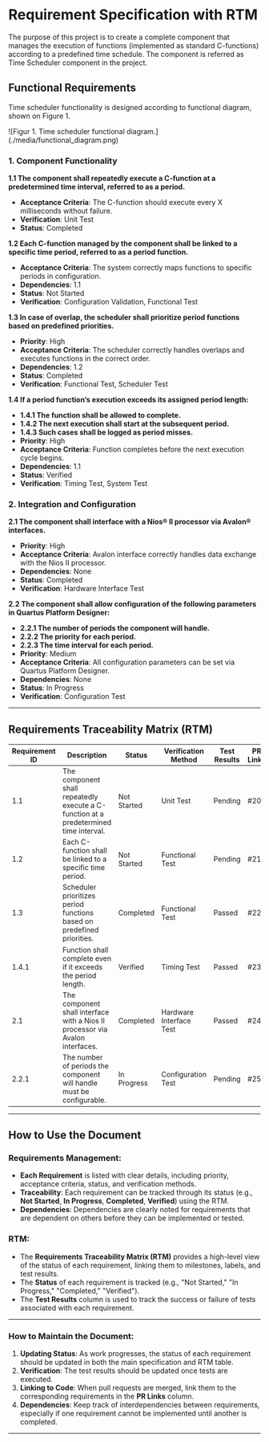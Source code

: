 # Requirement Specification with RTM
The purpose of this project is to create a complete component that manages the execution of functions (implemented as standard C-functions) according to a predefined time schedule. The component is referred as Time Scheduler component in the project.

## Functional Requirements
Time scheduler functionality is designed according to functional diagram, shown on Figure 1.
<div style="float:center" markdown="1">
![Figur 1. Time scheduler functional diagram.](./media/functional_diagram.png)
</div>

### 1. Component Functionality

**1.1 The component shall repeatedly execute a C-function at a predetermined time interval, referred to as a period.**  
- **Acceptance Criteria**: The C-function should execute every X milliseconds without failure.  
- **Verification**: Unit Test  
- **Status**: Completed  

**1.2 Each C-function managed by the component shall be linked to a specific time period, referred to as a period function.**  
- **Acceptance Criteria**: The system correctly maps functions to specific periods in configuration.  
- **Dependencies**: 1.1  
- **Status**: Not Started  
- **Verification**: Configuration Validation, Functional Test  

**1.3 In case of overlap, the scheduler shall prioritize period functions based on predefined priorities.**  
- **Priority**: High  
- **Acceptance Criteria**: The scheduler correctly handles overlaps and executes functions in the correct order.  
- **Dependencies**: 1.2  
- **Status**: Completed  
- **Verification**: Functional Test, Scheduler Test  

**1.4 If a period function’s execution exceeds its assigned period length:**  
  - **1.4.1 The function shall be allowed to complete.**  
  - **1.4.2 The next execution shall start at the subsequent period.**  
  - **1.4.3 Such cases shall be logged as period misses.**  
- **Priority**: High  
- **Acceptance Criteria**: Function completes before the next execution cycle begins.  
- **Dependencies**: 1.1  
- **Status**: Verified  
- **Verification**: Timing Test, System Test  

### 2. Integration and Configuration

**2.1 The component shall interface with a Nios® II processor via Avalon® interfaces.**  
- **Priority**: High  
- **Acceptance Criteria**: Avalon interface correctly handles data exchange with the Nios II processor.  
- **Dependencies**: None  
- **Status**: Completed  
- **Verification**: Hardware Interface Test  

**2.2 The component shall allow configuration of the following parameters in Quartus Platform Designer:**  
  - **2.2.1 The number of periods the component will handle.**  
  - **2.2.2 The priority for each period.**  
  - **2.2.3 The time interval for each period.**  
- **Priority**: Medium  
- **Acceptance Criteria**: All configuration parameters can be set via Quartus Platform Designer.  
- **Dependencies**: None  
- **Status**: In Progress  
- **Verification**: Configuration Test  

---

## Requirements Traceability Matrix (RTM)

| Requirement ID | Description                                                                           | Status      | Verification Method     | Test Results | PR Links |
|----------------|---------------------------------------------------------------------------------------|-------------|-------------------------|--------------|----------|
| 1.1            | The component shall repeatedly execute a C-function at a predetermined time interval. | Not Started | Unit Test               | Pending      | #20      |
| 1.2            | Each C-function shall be linked to a specific time period.                            | Not Started | Functional Test         | Pending      | #21      |
| 1.3            | Scheduler prioritizes period functions based on predefined priorities.                | Completed   | Functional Test         | Passed       | #22      |
| 1.4.1          | Function shall complete even if it exceeds the period length.                         | Verified    | Timing Test             | Passed       | #23      |
| 2.1            | The component shall interface with a Nios II processor via Avalon interfaces.         | Completed   | Hardware Interface Test | Passed       | #24      |
| 2.2.1          | The number of periods the component will handle must be configurable.                 | In Progress | Configuration Test      | Pending      | #25      |

---

## How to Use the Document

### Requirements Management:
- **Each Requirement** is listed with clear details, including priority, acceptance criteria, status, and verification methods.
- **Traceability**: Each requirement can be tracked through its status (e.g., **Not Started**, **In Progress**, **Completed**, **Verified**) using the RTM.
- **Dependencies**: Dependencies are clearly noted for requirements that are dependent on others before they can be implemented or tested.

### RTM:
- The **Requirements Traceability Matrix (RTM)** provides a high-level view of the status of each requirement, linking them to milestones, labels, and test results.
- The **Status** of each requirement is tracked (e.g., "Not Started," "In Progress," "Completed," "Verified").
- The **Test Results** column is used to track the success or failure of tests associated with each requirement.

---

### How to Maintain the Document:
1. **Updating Status**: As work progresses, the status of each requirement should be updated in both the main specification and RTM table.
2. **Verification**: The test results should be updated once tests are executed.
3. **Linking to Code**: When pull requests are merged, link them to the corresponding requirements in the **PR Links** column.
4. **Dependencies**: Keep track of interdependencies between requirements, especially if one requirement cannot be implemented until another is completed.

---
